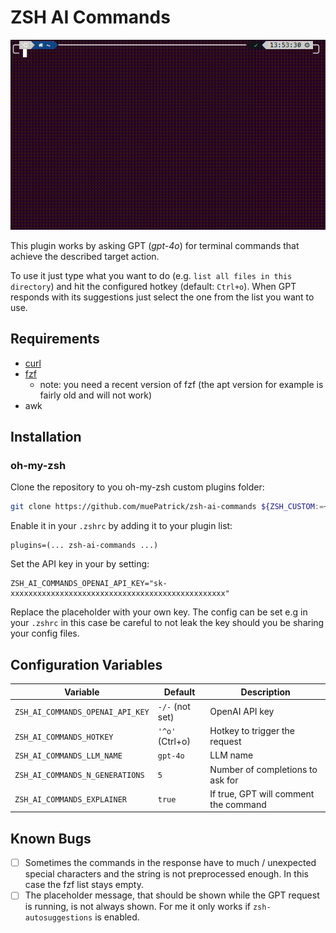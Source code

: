 # ZSH AI Commands
![zsh-ai-commands-demo](./zsh-ai-commands-demo.gif)

This plugin works by asking GPT (*gpt-4o*) for terminal commands that achieve the described target action.

To use it just type what you want to do (e.g. `list all files in this directory`) and hit the configured hotkey (default: `Ctrl+o`).
When GPT responds with its suggestions just select the one from the list you want to use.

## Requirements
* [curl](https://curl.se/)
* [fzf](https://github.com/junegunn/fzf)
  * note: you need a recent version of fzf (the apt version for example is fairly old and will not work)
* awk

## Installation

### oh-my-zsh

Clone the repository to you oh-my-zsh custom plugins folder:

``` sh
git clone https://github.com/muePatrick/zsh-ai-commands ${ZSH_CUSTOM:=~/.oh-my-zsh/custom}/plugins/zsh-ai-commands
```

Enable it in your `.zshrc` by adding it to your plugin list:

```
plugins=(... zsh-ai-commands ...)
```

Set the API key in your by setting:

```
ZSH_AI_COMMANDS_OPENAI_API_KEY="sk-xxxxxxxxxxxxxxxxxxxxxxxxxxxxxxxxxxxxxxxxxxxxxxxx"
```

Replace the placeholder with your own key.
The config can be set e.g in your `.zshrc` in this case be careful to not leak the key should you be sharing your config files.

## Configuration Variables

| Variable                                  | Default                                 | Description                                                                                                |
| ----------------------------------------- | --------------------------------------- | ---------------------------------------------------------------------------------------------------------- |
| `ZSH_AI_COMMANDS_OPENAI_API_KEY` | `-/-` (not set) | OpenAI API key |
| `ZSH_AI_COMMANDS_HOTKEY` | `'^o'` (Ctrl+o) | Hotkey to trigger the request |
| `ZSH_AI_COMMANDS_LLM_NAME` | `gpt-4o` | LLM name |
| `ZSH_AI_COMMANDS_N_GENERATIONS` | `5` | Number of completions to ask for |
| `ZSH_AI_COMMANDS_EXPLAINER` | `true` | If true, GPT will comment the command |


## Known Bugs
- [ ] Sometimes the commands in the response have to much / unexpected special characters and the string is not preprocessed enough. In this case the fzf list stays empty.
- [ ] The placeholder message, that should be shown while the GPT request is running, is not always shown. For me it only works if `zsh-autosuggestions` is enabled.
